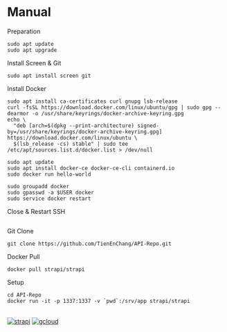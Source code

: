 # Manual

Preparation
```
sudo apt update
sudo apt upgrade
```
Install Screen & Git
```
sudo apt install screen git
```
Install Docker
```
sudo apt install ca-certificates curl gnupg lsb-release
curl -fsSL https://download.docker.com/linux/ubuntu/gpg | sudo gpg --dearmor -o /usr/share/keyrings/docker-archive-keyring.gpg
echo \
  "deb [arch=$(dpkg --print-architecture) signed-by=/usr/share/keyrings/docker-archive-keyring.gpg] https://download.docker.com/linux/ubuntu \
  $(lsb_release -cs) stable" | sudo tee /etc/apt/sources.list.d/docker.list > /dev/null
  
sudo apt update
sudo apt install docker-ce docker-ce-cli containerd.io
sudo docker run hello-world

sudo groupadd docker
sudo gpasswd -a $USER docker
sudo service docker restart
```
Close & Restart SSH
```
```
Git Clone
```
git clone https://github.com/TienEnChang/API-Repo.git
```
Docker Pull
```
docker pull strapi/strapi
```
Setup
```
cd API-Repo
docker run -it -p 1337:1337 -v `pwd`:/srv/app strapi/strapi
```

\
[![strapi](https://i.imgur.com/fP5frDe.png)](http://34.105.45.134/:1337/admin/)
[![gcloud](https://i.imgur.com/xW6xKYK.png)](https://console.cloud.google.com/compute/instances?hl=zh-TW&project=workspace-328311)
